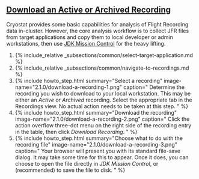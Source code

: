 ## [Download an Active or Archived Recording](#download-an-active-or-archived-recording)
Cryostat provides some basic capabilities for analysis of Flight Recording data
in-cluster. However, the core analysis workflow is to collect JFR files from
target applications and copy them to local developer or admin workstations, then
use [JDK Mission Control](https://github.com/openjdk/jmc) for the heavy lifting.

<ol>
  <li>
    {% include_relative _subsections/common/select-target-application.md %}
  </li>
  <li>
    {% include_relative _subsections/common/navigate-to-recordings.md %}
  </li>
  <li>
    {% include howto_step.html
      summary="Select a recording"
      image-name="2.1.0/download-a-recording-1.png"
      caption="
        Determine the recording you wish to download to your local workstation.
        This may be either an <i>Active</i> or <i>Archived</i> recording.
        Select the appropriate tab in the Recordings view. No actual action
        needs to be taken at this step.
      "
    %}
  </li>
  <li>
    {% include howto_step.html
      summary="Download the recording"
      image-name="2.1.0/download-a-recording-2.png"
      caption="
        Click the action overflow three-dot menu on the right side of the
        recording entry in the table, then click <i>Download Recording</i>.
      "
    %}
  </li>
  <li>
    {% include howto_step.html
      summary="Choose what to do with the recording file"
      image-name="2.1.0/download-a-recording-3.png"
      caption="
        Your browser will present you with its standard file-save dialog. It
        may take some time for this to appear. Once it does, you can choose to
        open the file directly in <i>JDK Mission Control</i>, or (recommended)
        to save the file to disk.
      "
    %}
  </li>
</ol>
